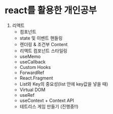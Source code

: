 # react를 활용한 개인공부

1. 리액트
    - 컴포넌트
    - state 및 이벤트 핸들링
    - 렌더링 & 조건부 Content
    - 리액트 컴포넌트 스타일링
    - useMemo
    - useCallback
    - Custom Hooks
    - ForwardRef
    - React.Fragment
    - List와 Key의 중요성(list 안에 key값을 넣을 때)
    - Virtual DOM
    - useRef
    - useContext + Context API
    - 테트리스 게임 만들기 (진행중!!)